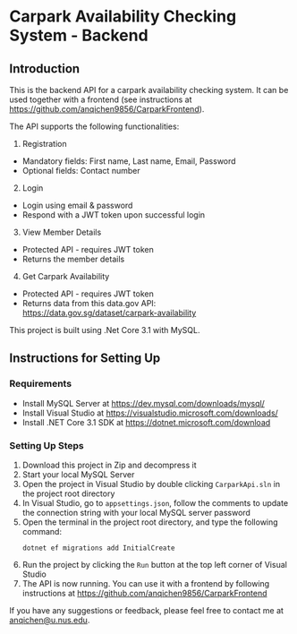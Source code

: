 # Carpark Availability Checking System - Backend

## Introduction

This is the backend API for a carpark availability checking system. It can be used together with a frontend (see instructions at https://github.com/anqichen9856/CarparkFrontend).

The API supports the following functionalities:
1. Registration
* Mandatory fields: First name, Last name, Email, Password
* Optional fields: Contact number

2. Login
* Login using email & password
* Respond with a JWT token upon successful login

3. View Member Details
* Protected API - requires JWT token
* Returns the member details

4. Get Carpark Availability
* Protected API - requires JWT token
* Returns data from this data.gov API: https://data.gov.sg/dataset/carpark-availability

This project is built using .Net Core 3.1 with MySQL.

## Instructions for Setting Up

### Requirements

* Install MySQL Server at https://dev.mysql.com/downloads/mysql/
* Install Visual Studio at https://visualstudio.microsoft.com/downloads/
* Install .NET Core 3.1 SDK at https://dotnet.microsoft.com/download

### Setting Up Steps

1. Download this project in Zip and decompress it
2. Start your local MySQL Server
3. Open the project in Visual Studio by double clicking `CarparkApi.sln` in the project root directory
4. In Visual Studio, go to `appsettings.json`, follow the comments to update the connection string with your local MySQL server password
5. Open the terminal in the project root directory, and type the following command:
    ```
    dotnet ef migrations add InitialCreate
    ```
6. Run the project by clicking the `Run` button at the top left corner of Visual Studio
7. The API is now running. You can use it with a frontend by following instructions at https://github.com/anqichen9856/CarparkFrontend

If you have any suggestions or feedback, please feel free to contact me at anqichen@u.nus.edu.


